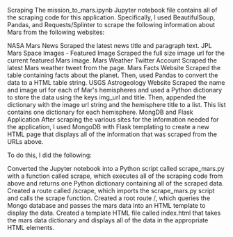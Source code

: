 Scraping
The mission_to_mars.ipynb Jupyter notebook file contains all of the scraping code for this application. Specifically, I used BeautifulSoup, Pandas, and Requests/Splinter to scrape the following information about Mars from the following websites:

NASA Mars News
Scraped the latest news title and paragraph text.
JPL Mars Space Images - Featured Image
Scraped the full size image url for the current featured Mars image.
Mars Weather Twitter Account
Scraped the latest Mars weather tweet from the page.
Mars Facts Website
Scraped the table containing facts about the planet. Then, used Pandas to convert the data to a HTML table string.
USGS Astrogeology Website
Scraped the name and image url for each of Mar's hemispheres and used a Python dictionary to store the data using the keys img_url and title. Then, appended the dictionary with the image url string and the hemisphere title to a list. This list contains one dictionary for each hemisphere.
MongDB and Flask Application
After scraping the various sites for the information needed for the application, I used MongoDB with Flask templating to create a new HTML page that displays all of the information that was scraped from the URLs above.

To do this, I did the following:

Converted the Jupyter notebook into a Python script called scrape_mars.py with a function called scrape, which executes all of the scraping code from above and returns one Python dictionary containing all of the scraped data.
Created a route called /scrape, which imports the scrape_mars.py script and calls the scrape function.
Created a root route /, which queries the Mongo database and passes the mars data into an HTML template to display the data.
Created a template HTML file called index.html that takes the mars data dictionary and displays all of the data in the appropriate HTML elements.
